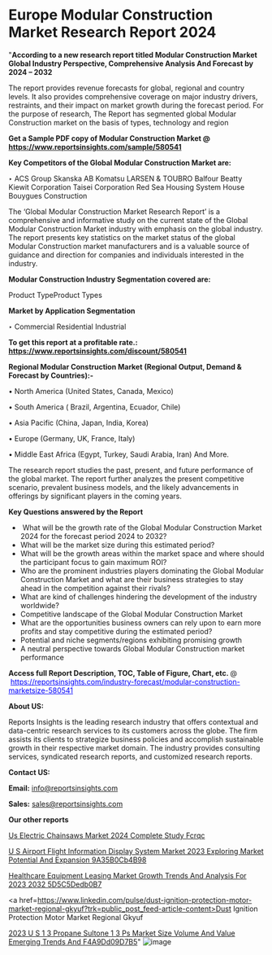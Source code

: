 # Europe Modular Construction Market Research Report 2024

"<strong>According to a new research report titled Modular Construction Market Global Industry Perspective, Comprehensive Analysis And Forecast by 2024 – 2032</strong>

The report provides revenue forecasts for global, regional and country levels. It also provides comprehensive coverage on major industry drivers, restraints, and their impact on market growth during the forecast period. For the purpose of research, The Report has segmented global Modular Construction market on the basis of types, technology and region

<strong>Get a Sample PDF copy of Modular Construction Market </strong><strong>@<a href=https://www.reportsinsights.com/sample/580541 style=color:#0000ff;> https://www.reportsinsights.com/sample/580541</a></strong></font>

<strong>Key Competitors of the Global Modular Construction Market are:</strong>

‣ ACS Group
Skanska AB
Komatsu
LARSEN & TOUBRO
Balfour Beatty
Kiewit Corporation
Taisei Corporation
Red Sea Housing
System House
Bouygues Construction

The ‘Global Modular Construction Market Research Report’ is a comprehensive and informative study on the current state of the Global Modular Construction Market industry with emphasis on the global industry. The report presents key statistics on the market status of the global Modular Construction market manufacturers and is a valuable source of guidance and direction for companies and individuals interested in the industry.

<strong>Modular Construction Industry Segmentation covered are:</strong>

Product TypeProduct Types

<strong>Market by Application Segmentation</strong>

‣   Commercial
Residential
Industrial

<strong>To get this report at a profitable rate.: <a href=https://www.reportsinsights.com/discount/580541 style=color:#0000ff;>https://www.reportsinsights.com/discount/580541</a></strong></font>

<strong>Regional Modular Construction Market (Regional Output, Demand &amp; Forecast by Countries):-</strong>

• North America (United States, Canada, Mexico)

• South America ( Brazil, Argentina, Ecuador, Chile)

• Asia Pacific (China, Japan, India, Korea)

• Europe (Germany, UK, France, Italy)

• Middle East Africa (Egypt, Turkey, Saudi Arabia, Iran) And More.

The research report studies the past, present, and future performance of the global market. The report further analyzes the present competitive scenario, prevalent business models, and the likely advancements in offerings by significant players in the coming years.

<strong>Key Questions answered by the Report</strong>
<ul>
  <li> What will be the growth rate of the Global Modular Construction Market 2024 for the forecast period 2024 to 2032?</li>
  <li>What will be the market size during this estimated period?</li>
  <li>What will be the growth areas within the market space and where should the participant focus to gain maximum ROI?</li>
  <li>Who are the prominent industries players dominating the Global Modular Construction Market and what are their business strategies to stay ahead in the competition against their rivals?</li>
  <li>What are kind of challenges hindering the development of the industry worldwide?</li>
  <li>Competitive landscape of the Global Modular Construction Market</li>
  <li>What are the opportunities business owners can rely upon to earn more profits and stay competitive during the estimated period?</li>
  <li>Potential and niche segments/regions exhibiting promising growth</li>
  <li>A neutral perspective towards Global Modular Construction market performance</li>
</ul>
<strong>Access full Report Description, TOC, Table of Figure, Chart, etc. </strong>@  <a href=https://reportsinsights.com/industry-forecast/modular-construction-marketsize-580541 style=color:#0000ff;>https://reportsinsights.com/industry-forecast/modular-construction-marketsize-580541</a></font>

<strong><strong>About US</strong>:</strong>

Reports Insights is the leading research industry that offers contextual and data-centric research services to its customers across the globe. The firm assists its clients to strategize business policies and accomplish sustainable growth in their respective market domain. The industry provides consulting services, syndicated research reports, and customized research reports.

<strong>Contact US:</strong>

<p class=""""><b>Email:</b> <a href=mailto:info@reportsinsights.com>info@reportsinsights.com</a></p>
<p class=""""><b>Sales:</b> <a href=mailto:sales@reportsinsights.com>sales@reportsinsights.com</a></p>

<strong>Our other reports</strong>

<a href=https://www.linkedin.com/pulse/us-electric-chainsaws-market-2024-complete-study-fcrqc/>Us Electric Chainsaws Market 2024 Complete Study Fcrqc</a>

<a href=https://medium.com/@singhaakesh50/u-s-airport-flight-information-display-system-market-2023-exploring-market-potential-and-expansion-9a35b0cb4b98>U S Airport Flight Information Display System Market 2023 Exploring Market Potential And Expansion 9A35B0Cb4B98</a>

<a href=https://medium.com/@sakshideshmukh994/healthcare-equipment-leasing-market-growth-trends-and-analysis-for-2023-2032-5d5c5dedb0b7>Healthcare Equipment Leasing Market Growth Trends And Analysis For 2023 2032 5D5C5Dedb0B7</a>

<a href=https://www.linkedin.com/pulse/dust-ignition-protection-motor-market-regional-gkyuf?trk=public_post_feed-article-content>Dust Ignition Protection Motor Market Regional Gkyuf</a>

<a href=https://medium.com/@reportsinsights23/2023-u-s-1-3-propane-sultone-1-3-ps-market-size-volume-and-value-emerging-trends-and-f4a9dd09d7b5>2023 U S 1 3 Propane Sultone 1 3 Ps Market Size Volume And Value Emerging Trends And F4A9Dd09D7B5</a>"
![image](https://github.com/Reportsinsights123/RIgrowth/assets/158415881/8ae46e1d-da44-45b5-b367-d368c2133087)

